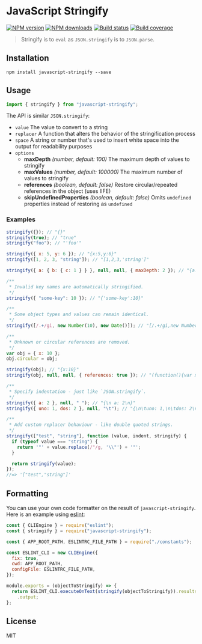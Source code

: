 # JavaScript Stringify

[![NPM version][npm-image]][npm-url]
[![NPM downloads][downloads-image]][downloads-url]
[![Build status][build-image]][build-url]
[![Build coverage][coverage-image]][coverage-url]

> Stringify is to `eval` as `JSON.stringify` is to `JSON.parse`.

## Installation

```
npm install javascript-stringify --save
```

## Usage

```javascript
import { stringify } from "javascript-stringify";
```

The API is similar `JSON.stringify`:

- `value` The value to convert to a string
- `replacer` A function that alters the behavior of the stringification process
- `space` A string or number that's used to insert white space into the output for readability purposes
- `options`
    - **maxDepth** _(number, default: 100)_ The maximum depth of values to stringify
    - **maxValues** _(number, default: 100000)_ The maximum number of values to stringify
    - **references** _(boolean, default: false)_ Restore circular/repeated references in the object (uses IIFE)
    - **skipUndefinedProperties** _(boolean, default: false)_ Omits `undefined` properties instead of restoring
      as `undefined`

### Examples

```javascript
stringify({}); // "{}"
stringify(true); // "true"
stringify("foo"); // "'foo'"

stringify({ x: 5, y: 6 }); // "{x:5,y:6}"
stringify([1, 2, 3, "string"]); // "[1,2,3,'string']"

stringify({ a: { b: { c: 1 } } }, null, null, { maxDepth: 2 }); // "{a:{b:{}}}"

/**
 * Invalid key names are automatically stringified.
 */
stringify({ "some-key": 10 }); // "{'some-key':10}"

/**
 * Some object types and values can remain identical.
 */
stringify([/.+/gi, new Number(10), new Date()]); // "[/.+/gi,new Number(10),new Date(1406623295732)]"

/**
 * Unknown or circular references are removed.
 */
var obj = { x: 10 };
obj.circular = obj;

stringify(obj); // "{x:10}"
stringify(obj, null, null, { references: true }); // "(function(){var x={x:10};x.circular=x;return x;}())"

/**
 * Specify indentation - just like `JSON.stringify`.
 */
stringify({ a: 2 }, null, " "); // "{\n a: 2\n}"
stringify({ uno: 1, dos: 2 }, null, "\t"); // "{\n\tuno: 1,\n\tdos: 2\n}"

/**
 * Add custom replacer behaviour - like double quoted strings.
 */
stringify(["test", "string"], function (value, indent, stringify) {
  if (typeof value === "string") {
    return '"' + value.replace(/"/g, '\\"') + '"';
  }

  return stringify(value);
});
//=> '["test","string"]'
```

## Formatting

You can use your own code formatter on the result of `javascript-stringify`. Here is an example
using [eslint](https://www.npmjs.com/package/eslint):

```javascript
const { CLIEngine } = require("eslint");
const { stringify } = require("javascript-stringify");

const { APP_ROOT_PATH, ESLINTRC_FILE_PATH } = require("./constants");

const ESLINT_CLI = new CLIEngine({
  fix: true,
  cwd: APP_ROOT_PATH,
  configFile: ESLINTRC_FILE_PATH,
});

module.exports = (objectToStringify) => {
  return ESLINT_CLI.executeOnText(stringify(objectToStringify)).results[0]
    .output;
};
```

## License

MIT

[npm-image]: https://img.shields.io/npm/v/javascript-stringify

[npm-url]: https://npmjs.org/package/javascript-stringify

[downloads-image]: https://img.shields.io/npm/dm/javascript-stringify

[downloads-url]: https://npmjs.org/package/javascript-stringify

[build-image]: https://img.shields.io/github/workflow/status/blakeembrey/javascript-stringify/CI/main

[build-url]: https://github.com/blakeembrey/javascript-stringify/actions/workflows/ci.yml?query=branch%3Amain

[coverage-image]: https://img.shields.io/codecov/c/gh/blakeembrey/javascript-stringify

[coverage-url]: https://codecov.io/gh/blakeembrey/javascript-stringify
